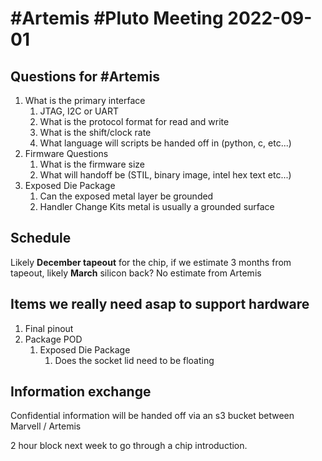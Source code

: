 # #Artemis #Pluto Meeting 2022-09-01

## Questions for #Artemis

1. What is the primary interface
   1. JTAG, I2C or UART
   2. What is the protocol format for read and write
   3. What is the shift/clock rate
   4. What language will scripts be handed off in (python, c, etc...)
2. Firmware Questions
   1. What is the firmware size
   2. What will handoff be (STIL, binary image, intel hex text etc...)
3. Exposed Die Package
   1. Can the exposed metal layer be grounded
   2. Handler Change Kits metal is usually a grounded surface


## Schedule

Likely **December tapeout** for the chip, if we estimate 3 months from tapeout, likely **March** silicon back? No estimate from Artemis

## Items we really need asap to support hardware

1. Final pinout
2. Package POD
   1. Exposed Die Package
      1. Does the socket lid need to be floating


## Information exchange

Confidential information will be handed off via an s3 bucket between Marvell / Artemis

2 hour block next week to go through a chip introduction. 
